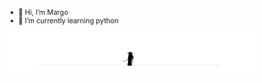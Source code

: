 - 👋 Hi, I’m Margo
- 🌱 I’m currently learning python

<img src="https://github.com/Margo-baya/Margo-baya/blob/main/images.png" alt="The Unlimited" width="The Unlimited">

<!---
Margo-baya/Margo-baya is a ✨ special ✨ repository because its `README.md` (this file) appears on your GitHub profile.
You can click the Preview link to take a look at your changes.
--->
